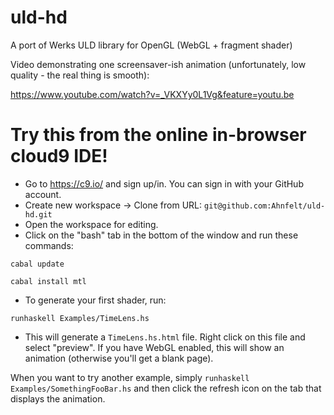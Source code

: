 uld-hd
======

A port of Werks ULD library for OpenGL (WebGL + fragment shader)

Video demonstrating one screensaver-ish animation (unfortunately, low quality - the real thing is smooth):

https://www.youtube.com/watch?v=_VKXYy0L1Vg&feature=youtu.be


Try this from the online in-browser cloud9 IDE!
===============================================

- Go to https://c9.io/ and sign up/in. You can sign in with your GitHub account.
- Create new workspace -> Clone from URL: `git@github.com:Ahnfelt/uld-hd.git`
- Open the workspace for editing.
- Click on the "bash" tab in the bottom of the window and run these commands:

``cabal update``

``cabal install mtl``

- To generate your first shader, run:

``runhaskell Examples/TimeLens.hs``
  
- This will generate a `TimeLens.hs.html` file. Right click on this file and select "preview". If you have WebGL enabled, this will show an animation (otherwise you'll get a blank page).

When you want to try another example, simply `runhaskell Examples/SomethingFooBar.hs` and then click the refresh icon on the tab that displays the animation.
